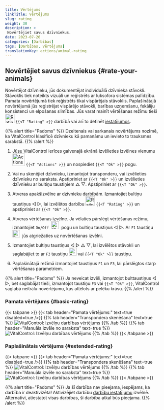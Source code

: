 ```yaml
---
title: Vērtējums
linkTitle: Vērtējums
slug: rating
weight: 30
description: >
 Novērtējiet savus dzīvniekus.
date: 2023-07-26
categories: [Darbības]
tags: [Darbības, Vērtējums]
translationKey: actions/animal-rating
---
```


## Novērtējiet savus dzīvniekus {#rate-your-animals}

Novērtējot dzīvnieku, jūs dokumentējat individuālā dzīvnieka stāvokli. Stāvoklis tiek noteikts vizuāli un reģistrēts ar luksofora sistēmas palīdzību. Pamata novērtējumā tiek reģistrēts tikai vispārējais stāvoklis. Paplašinātajā novērtējumā jūs reģistrējat vispārējo stāvokli, barības uzņemšanu, fekāliju konsistenci un elpošanas slimības. Jūs varat mainīt vērtēšanas režīmu tieši <img src="/icons/actions/rating.svg" width="30" align="bottom" alt="Rating" /> `{{<T "Rating" >}}` darbībā vai arī to definēt [iestatījumos](../../settings/data-acquisition/#mode-of-animal-rating).

{{% alert title="Padoms" %}}
Dzeltenais vai sarkanais novērtējums nozīmē, ka VitalControl klasificē dzīvnieku kā pamanāmu un ievieto to trauksmes sarakstā.
{{% /alert %}}

1. Jūsu VitalControl ierīces galvenajā ekrānā izvēlieties izvēlnes vienumu &nbsp;<img src="/icons/actions.svg" width="40" align="bottom" alt="Actions" /> `{{<T "Actions" >}}` un nospiediet `{{<T "Ok" >}}` pogu.

2. Vai nu skenējiet dzīvnieku, izmantojot transponderu, vai izvēlieties dzīvnieku no saraksta. Apstipriniet ar `{{<T "Ok" >}}` un izvēlieties dzīvnieku ar bultiņu taustiņiem △ ▽. Apstipriniet ar `{{<T "Ok" >}}`.

3. Atveras apakšizvēlne ar dzīvnieku darbībām. Izmantojiet bultiņu taustiņus ◁ ▷, lai izvēlētos darbību <img src="/icons/actions/rating.svg" width="30" align="bottom" alt="Rating" /> `{{<T "Rating" >}}` un apstipriniet ar `{{<T "Ok" >}}`.

4. Atveras vērtēšanas izvēlne. Ja vēlaties pārslēgt vērtēšanas režīmu, izmantojiet `On/Off` &nbsp;<img src="/icons/gear.svg" width="25" align="bottom" alt="Chain-of-actions" />&nbsp; pogu un bultiņu taustiņus ◁ ▷. Ar `F1` taustiņu <img src="/icons/footer/exit.svg" width="24" align="bottom" alt="Back" />&nbsp; jūs atgriežaties uz novērtēšanas izvēlni.

5. Izmantojiet bultiņu taustiņus ◁ ▷ △ ▽, lai izvēlētos stāvokli un saglabājiet to ar `F3` taustiņu <img src="/icons/footer/save.svg" width="25" align="bottom" alt="Save" /> vai `{{<T "Ok" >}}` taustiņu.

6. Paplašinātajā režīmā izmantojiet taustiņus `F1` un `F3`, lai pārslēgtos starp vērtēšanas parametriem.

{{% alert title="Padoms" %}}
Ja neveicat izvēli, izmantojot bulttaustiņus ◁ ▷, bet saglabājat tieši, izmantojot taustiņu `F3` vai `{{<T "Ok" >}}`, VitalControl saglabā neitrālu novērtējumu, kas attēlots ar pelēku krāsu.
{{% /alert %}}

### Pamata vērtējums {#basic-rating}

{{< tabpane >}}
{{< tab header="Pamata vērtējums:" text=true disabled=true />}}
{{% tab header="Transpondera skenēšana" text=true %}}
![VitalControl: Izvēlņu darbības vērtējums](../images/basicrating-scan.png "Pamata vērtējums")
{{% /tab %}}
{{% tab header="Manuāla izvēle no saraksta" text=true %}}
![VitalControl: Izvēlņu darbības vērtējums](../images/basicrating.png "Pamata vērtējums")
{{% /tab %}}
{{< /tabpane >}}

### Paplašinātais vērtējums {#extended-rating}

{{< tabpane >}}
{{< tab header="Pamata vērtējums:" text=true disabled=true />}}
{{% tab header="Transpondera skenēšana" text=true %}}
![VitalControl: Izvēlņu darbības vērtējums](../images/extendedrating-scan.png "Paplašinātais vērtējums")
{{% /tab %}}
{{% tab header="Manuāla izvēle no saraksta" text=true %}}
![VitalControl: Izvēlņu darbības vērtējums](../images/extendedrating.png "Paplašinātais vērtējums")
{{% /tab %}}
{{< /tabpane >}}

{{% alert title="Padoms" %}}
Ja šī darbība nav pieejama, iespējams, ka darbība ir deaktivizēta! Aktivizējiet darbību [darbību iestatījumu](../setting/) izvēlnē. Alternatīvi, atiestatot visas darbības, šī darbība atkal būs pieejama.
{{% /alert %}}

